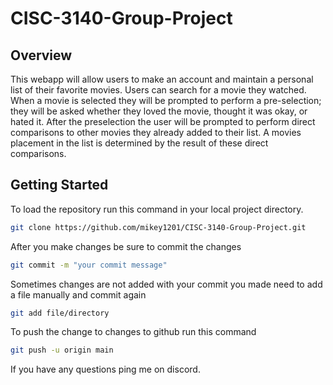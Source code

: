 # CISC-3140-Group-Project

## Overview
This webapp will allow users to make an account and maintain a personal list of their favorite movies. Users can search for a movie they watched. When a movie is selected they will be prompted to perform a pre-selection; they will be asked whether they loved the movie, thought it was okay, or hated it. After the preselection the user will be prompted to perform direct comparisons to other movies they already added to their list. A movies placement in the list is determined by the result of these direct comparisons.

## Getting Started
To load the repository run this command in your local project directory.
```bash
git clone https://github.com/mikey1201/CISC-3140-Group-Project.git
```
After you make changes be sure to commit the changes
```bash
git commit -m "your commit message"
```
Sometimes changes are not added with your commit you made need to add a file manually and commit again
```bash
git add file/directory
```
To push the change to changes to github run this command
```bash
git push -u origin main
```
If you have any questions ping me on discord.
